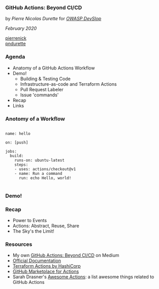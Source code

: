 
### GitHub Actions: Beyond CI/CD

by *Pierre Nicolas Durette* for [*OWASP DevSlop*](https://twitter.com/Owasp_DevSlop)

*February 2020*

<i class="fab fa-twitter"></i> [pierrenick](https://twitter.com/PierreNick)<br/>
<i class="fab fa-github-alt"></i> [pndurette](https://github.com/pndurette)<br/>



### Agenda

* <span class="fragment highlight-current-blue"><i class="fas fa-search"></i> Anatomy of a GitHub Actions Workflow
* <i class="fab fa-github-alt"></i> Demo!
  * <span class="fragment highlight-current-blue"><i class="fas fa-code"></i> Building & Testing Code
  * <span class="fragment highlight-current-blue"><i class="fas fa-cloud"></i> Infrastructure-as-code and Terraform Actions
  * <span class="fragment highlight-current-blue"><i class="fas fa-tag"></i> Pull Request Labeler
  * <span class="fragment highlight-current-blue"><i class="fas fa-terminal"></i> Issue 'commands'
* <span class="fragment highlight-current-blue"><i class="fas fa-history"></i> Recap
* <span class="fragment highlight-current-blue"><i class="fas fa-external-link-alt"></i> Links



### Anotomy of a Workflow

<pre>
<code class="hljs" data-trim data-noescape data-line-numbers="1|3|5-15|6|7|9|10-11">
name: hello

on: [push]

jobs:
  build:
    runs-on: ubuntu-latest
    steps:
    - uses: actions/checkout@v1
    - name: Run a command
      run: echo Hello, world!
</code>
</pre>



### Demo!



### Recap

* Power to Events
* Actions: Abstract, Reuse, Share
* The Sky's the Limit!



### Resources

* My own [GitHub Actions: Beyond CI/CD](https://medium.com/slalom-build/github-actions-beyond-ci-cd-cb3ddc6abaa?source=friends_link&sk=09cc29e3333231dc14ef8fc68aa7b3d3) on Medium
* [Official Documentation](https://help.github.com/en/actions)
* [Terraform Actions by HashiCorp](https://github.com/hashicorp/terraform-github-actions)
* [GitHub Marketplace for Actions](https://github.com/marketplace?type=actions)
* Sarah Drasner's [Awesome Actions](https://github.com/sdras/awesome-actions): a list awesome things related to GitHub Actions